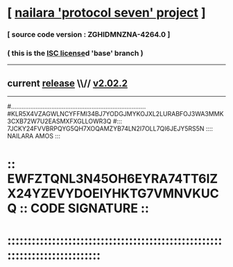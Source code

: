 
# [ [nailara 'protocol seven' project](http://nailara.network/) ]

### [ source code version : ZGHIDMNZNA-4264.0 ]

### ( this is the [ISC license](license)d 'base' branch )
---
## current [release](https://github.com/nailara-technologies/protocol-7/releases) \\\\// [v2.02.2](https://github.com/nailara-technologies/protocol-7/releases/tag/v2.02.2)
---

#.............................................................................
#KLR5X4VZAGWLNCYFFMI34BJ7YODGJMYKOJXL2LURABFOJ3WA3MMK3CXB72W7U2EASMXFXGLLOWR3Q
#::: 7JCKY24FVVBRPQYG5QH7XOQAMZYB74LN2I7OLL7QI6JEJY5RS5N :::: NAILARA AMOS :::
# :: EWFZTQNL3N45OH6EYRA74TT6IZX24YZEVYDOEIYHKTG7VMNVKUCQ :: CODE SIGNATURE ::
# ::::::::::::::::::::::::::::::::::::::::::::::::::::::::::::::::::::::::::::

